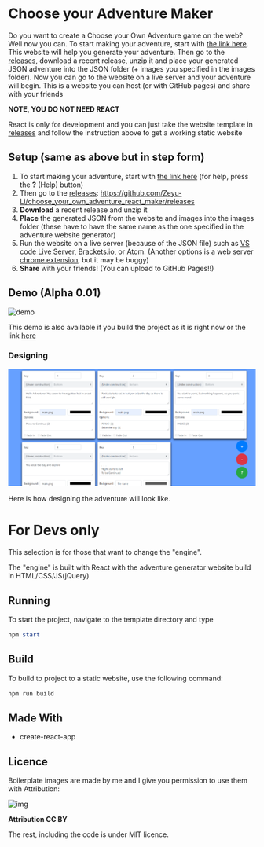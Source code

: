 # Choose your Adventure Maker

Do you want to create a Choose your Own Adventure game on the web? Well now you can. To start making your adventure, start with [the link here](https://zeyu-li.github.io/choose_your_own_adventure_react_maker/event_generator/index.html). This website will help you generate your adventure. Then go to the [releases](https://github.com/Zeyu-Li/choose_your_own_adventure_react_maker/releases), download a recent release, unzip it and place your generated JSON adventure into the JSON folder (+ images you specified in the images folder). Now you can go to the website on a live server and your adventure will begin. This is a website you can host (or with GitHub pages) and share with your friends



**NOTE, YOU DO NOT NEED REACT**

React is only for development and you can just take the website template in [releases](https://github.com/Zeyu-Li/choose_your_own_adventure_react_maker/releases) and follow the instruction above to get a working static website



## Setup (same as above but in step form)

1. To start making your adventure, start with [the link here](https://zeyu-li.github.io/choose_your_own_adventure_react_maker/event_generator/index.html) (for help, press the **?** (Help) button)
2. Then go to the [releases](https://github.com/Zeyu-Li/choose_your_own_adventure_react_maker/releases): https://github.com/Zeyu-Li/choose_your_own_adventure_react_maker/releases
3. **Download** a recent release and unzip it
4. **Place** the generated JSON from the website and images into the images folder (these have to have the same name as the one specified in the adventure website generator)
5. Run the website on a live server (because of the JSON file) such as [VS code Live Server](https://marketplace.visualstudio.com/items?itemName=ritwickdey.LiveServer), [Brackets.io](http://brackets.io/), or Atom. (Another options is a web server [chrome extension](https://chrome.google.com/webstore/detail/web-server-for-chrome/ofhbbkphhbklhfoeikjpcbhemlocgigb/related?hl=en), but it may be buggy)
6. **Share** with your friends! (You can upload to GitHub Pages!!)



## Demo (Alpha 0.01)

![demo](images/demo.gif)

This demo is also available if you build the project as it is right now or the link [here](https://zeyu-li.github.io/choose_your_own_adventure_react_maker/adventure_template/build/index.html)



### Designing

![design](images/design.png)

Here is how designing the adventure will look like. 



# For Devs only

This selection is for those that want to change the "engine".

The "engine" is built with React with the adventure generator website build in HTML/CSS/JS(jQuery)



## Running

To start the project, navigate to the template directory and type

```powershell
npm start
```



## Build

To build to project to a static website, use the following command:

```powershell
npm run build
```



## Made With

* create-react-app



## Licence

Boilerplate images are made by me and I give you permission to use them with Attribution:

![img](https://licensebuttons.net/l/by/3.0/88x31.png)

**Attribution
CC BY**



The rest, including the code is under MIT licence.

